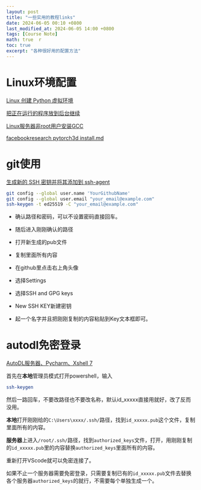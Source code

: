 ```yaml
---
layout: post  
title: "一些实用的教程links"  
date: 2024-06-05 00:10 +0800  
last_modified_at: 2024-06-05 14:00 +0800  
tags: [Course Note]  
math: true  r
toc: true  
excerpt: "各种很好用的配置方法"
---
```


# Linux环境配置

 [Linux 创建 Python 虚拟环境](https://www.cnblogs.com/AllenMi/p/16367557.html)

 [把正在运行的程序放到后台继续](https://blog.51cto.com/lhrbest/5095909)

 [Linux服务器非root用户安装GCC](https://zhuanlan.zhihu.com/p/610194602)

 [facebookresearch pytorch3d install.md](https://github.com/facebookresearch/pytorch3d/blob/main/INSTALL.md)

# git使用
[生成新的 SSH 密钥并将其添加到 ssh-agent](https://docs.github.com/zh/authentication/connecting-to-github-with-ssh/generating-a-new-ssh-key-and-adding-it-to-the-ssh-agent)

```bash
git config --global user.name 'YourGithubName'
git config --global user.email "your_email@example.com"
ssh-keygen -t ed25519 -C "your_email@example.com"
```

+ 确认路径和密码，可以不设置密码直接回车。

+ 随后进入刚刚确认的路径
+ 打开新生成的pub文件
+ 复制里面所有内容

+ 在github里点击右上角头像
+ 选择Settings
+ 选择SSH and GPG keys
+ New SSH KEY新建密钥
+ 起一个名字并且把刚刚复制的内容粘贴到Key文本框即可。

# autodl免密登录

[AutoDL服务器、Pycharm、Xshell 7](https://blog.csdn.net/weixin_43793510/article/details/124369650)

首先在**本地**管理员模式打开powershell，输入
```bash
ssh-keygen
```
然后一路回车，不要改路径也不要改名称，默认id_xxxxx直接用就好，改了反而没用。

**本地**打开刚刚给的`C:\Users\xxxx/.ssh/`路径，找到`id_xxxxx.pub`这个文件，复制里面所有的内容。

**服务器**上进入`/root/.ssh/`路径，找到`authorized_keys`文件，打开，用刚刚复制的`id_xxxxx.pub`里的内容替换`authorized_keys`里面所有的内容。

重新打开VScode就可以免密连接了。

如果不止一个服务器需要免密登录，只需要复制已有的`id_xxxxx.pub`文件去替换各个服务器`authorized_keys`的就行，不需要每个单独生成一个。
